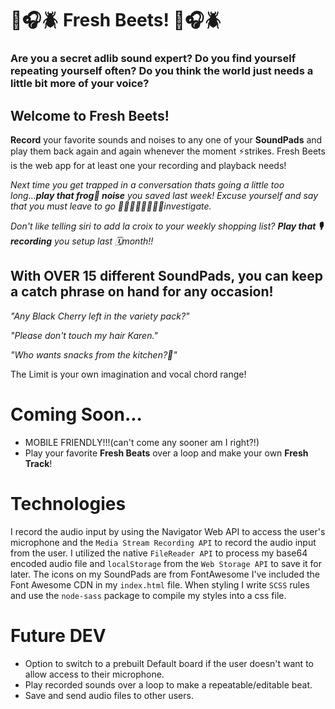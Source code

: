 # 🎤🎧:beetle: Fresh Beets! 🎤🎧:beetle:

### Are you a secret adlib sound expert? Do you find yourself repeating yourself often? Do you think the world just needs a little bit more of your voice?

## Welcome to Fresh Beets!

**Record** your favorite sounds and noises to any one of your **SoundPads** and play them back again and again whenever the moment ⚡️strikes. Fresh Beets is the web app for at least one your recording and playback needs!

_Next time you get trapped in a conversation thats going a little too long...**play that frog🐸 noise** you saved last week! Excuse yourself and say that you must leave to go 🕵🏾‍♀️🕵🏾‍♂️🔎🔎investigate._

_Don't like telling siri to add la croix to your weekly shopping list? **Play that 🎙recording** you setup last 🗓month!!_

## With **OVER 15** different **SoundPads**, you can keep a catch phrase on hand for any occasion!

_"Any Black Cherry left in the variety pack?"_

_"Please don't touch my hair Karen."_

_"Who wants snacks from the kitchen?👀"_

The Limit is your own imagination and vocal chord range!

# Coming Soon...

- MOBILE FRIENDLY!!!(can't come any sooner am I right?!)
- Play your favorite **Fresh Beats** over a loop and make your own **Fresh Track**!

# Technologies

I record the audio input by using the Navigator Web API to access the user's microphone and the `Media Stream Recording API` to record the audio input from the user. I utilized the native `FileReader API` to process my base64 encoded audio file and `localStorage` from the `Web Storage API` to save it for later.
The icons on my SoundPads are from FontAwesome I've included the Font Awesome CDN in my `index.html` file.
When styling I write `SCSS` rules and use the `node-sass` package to compile my styles into a css file.

# Future DEV

- Option to switch to a prebuilt Default board if the user doesn't want to allow access to their microphone.
- Play recorded sounds over a loop to make a repeatable/editable beat.
- Save and send audio files to other users.
